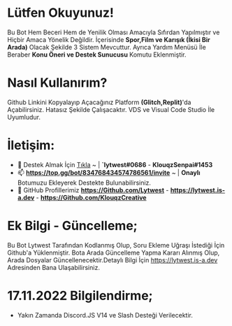 # Lütfen Okuyunuz! 
Bu Bot Hem Beceri Hem de Yenilik Olması Amacıyla Sıfırdan Yapılmıştır ve Hiçbir Amaca Yönelik Değildir.
İçerisinde **Spor,Film ve Karışık (İkisi Bir Arada)** Olacak Şekilde 3 Sistem Mevcuttur.
Ayrıca Yardım Menüsü İle Beraber **Konu Öneri ve Destek Sunucusu** Komutu Eklenmiştir.

# Nasıl Kullanırım?
Github Linkini Kopyalayıp Açacağınız Platform **(Glitch,Replit)**'da Açabilirsiniz. Hatasız Şekilde Çalışacaktır. VDS ve Visual Code Studio İle Uyumludur.

# İletişim: 
- 🔭 Destek Almak İçin [Tıkla](https://discord.gg/VR9EtvrcXC) ~ |  **`lytwest#0686** - **KlouqzSenpai#1453**
- 📫 **https://top.gg/bot/834768434574786561/invite** ~ | **Onaylı** Botumuzu Ekleyerek Destekte Bulunabilirsiniz.
- 📌 GitHub Profillerimiz **https://Github.com/Lytwest** - **https://lytwest.is-a.dev** - **https://Github.com/KlouqzCreative**

# Ek Bilgi - Güncelleme;
Bu Bot Lytwest Tarafından Kodlanmış Olup, Soru Ekleme Uğraşı İstediği İçin Github'a Yüklenmiştir. Bota Arada Güncelleme Yapma Kararı Alınmış Olup, Arada Dosyalar Güncellenecektir.Detaylı Bilgi İçin https://lytwest.is-a.dev Adresinden Bana Ulaşabilirsiniz.

# 17.11.2022 Bilgilendirme;
- Yakın Zamanda Discord.JS V14 ve Slash Desteği Verilecektir.
